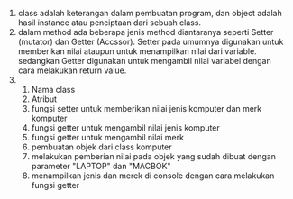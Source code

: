 1. class adalah keterangan dalam pembuatan program, dan object adalah hasil instance atau penciptaan dari sebuah class.
2. dalam method ada beberapa jenis method diantaranya seperti Setter (mutator) dan Getter (Accssor). 
   Setter pada umumnya digunakan untuk memberikan nilai ataupun untuk menampilkan nilai dari variable. sedangkan Getter digunakan untuk mengambil nilai variabel dengan      cara melakukan return value.
3.
   1. Nama class
   2. Atribut
   3. fungsi setter untuk memberikan nilai jenis komputer dan merk komputer
   4. fungsi getter untuk mengambil nilai jenis komputer
   5. fungsi getter untuk mengambil nilai merk
   6. pembuatan objek dari class komputer
   7. melakukan pemberian nilai pada objek yang sudah dibuat dengan parameter "LAPTOP" dan "MACBOK"
   8. menampilkan jenis dan merek di console dengan cara melakukan fungsi getter
